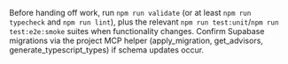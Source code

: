 Before handing off work, run `npm run validate` (or at least `npm run typecheck` and `npm run lint`), plus the relevant `npm run test:unit`/`npm run test:e2e:smoke` suites when functionality changes. Confirm Supabase migrations via the project MCP helper (apply_migration, get_advisors, generate_typescript_types) if schema updates occur.